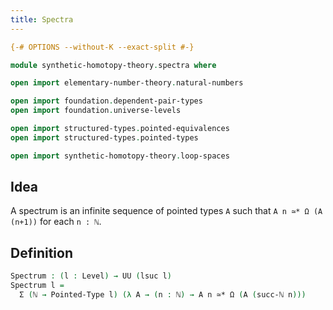 ```yaml
---
title: Spectra
---
```


```agda
{-# OPTIONS --without-K --exact-split #-}

module synthetic-homotopy-theory.spectra where

open import elementary-number-theory.natural-numbers

open import foundation.dependent-pair-types
open import foundation.universe-levels

open import structured-types.pointed-equivalences
open import structured-types.pointed-types

open import synthetic-homotopy-theory.loop-spaces
```

## Idea

A spectrum is an infinite sequence of pointed types `A` such that `A n ≃* Ω (A (n+1))` for each `n : ℕ`.

## Definition

```agda
Spectrum : (l : Level) → UU (lsuc l)
Spectrum l =
  Σ (ℕ → Pointed-Type l) (λ A → (n : ℕ) → A n ≃* Ω (A (succ-ℕ n)))
```
